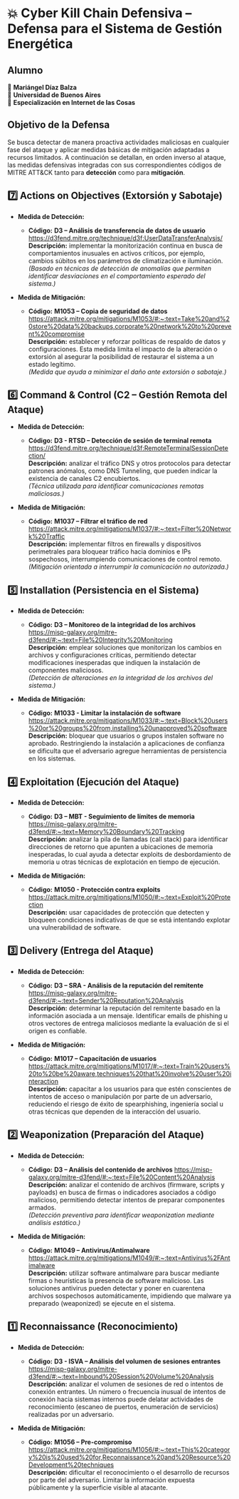 # 💥 Cyber Kill Chain Defensiva – Defensa para el Sistema de Gestión Energética

## Alumno

👤 **Mariángel Díaz Balza**<br>
🏫 **Universidad de Buenos Aires**<br>
📲 **Especialización en Internet de las Cosas**<br>


## Objetivo de la Defensa

Se busca detectar de manera proactiva actividades maliciosas en cualquier fase del ataque y aplicar medidas básicas de mitigación adaptadas a recursos limitados. A continuación se detallan, en orden inverso al ataque, las medidas defensivas integradas con sus correspondientes códigos de MITRE ATT&CK tanto para **detección** como para **mitigación**.



## 7️⃣ Actions on Objectives (Extorsión y Sabotaje)

- **Medida de Detección:**
  - **Código:** **D3 – Análisis de transferencia de datos de usuario**  https://d3fend.mitre.org/technique/d3f:UserDataTransferAnalysis/ <br>
    **Descripción:** implementar la monitorización continua en busca de comportamientos inusuales en activos críticos, por ejemplo, cambios súbitos en los parámetros de climatización e iluminación.  
    *(Basado en técnicas de detección de anomalías que permiten identificar desviaciones en el comportamiento esperado del sistema.)*

- **Medida de Mitigación:**
  - **Código:** **M1053 – Copia de seguridad de datos**  https://attack.mitre.org/mitigations/M1053/#:~:text=Take%20and%20store%20data%20backups,corporate%20network%20to%20prevent%20compromise <br>
    **Descripción:** establecer y reforzar políticas de respaldo de datos y configuraciones. Esta medida limita el impacto de la alteración o extorsión al asegurar la posibilidad de restaurar el sistema a un estado legítimo.  
    *(Medida que ayuda a minimizar el daño ante extorsión o sabotaje.)*



## 6️⃣ Command & Control (C2 – Gestión Remota del Ataque)

- **Medida de Detección:**
  - **Código:** **D3 - RTSD – Detección de sesión de terminal remota**  https://d3fend.mitre.org/technique/d3f:RemoteTerminalSessionDetection/ <br>
    **Descripción:** analizar el tráfico DNS y otros protocolos para detectar patrones anómalos, como DNS Tunneling, que pueden indicar la existencia de canales C2 encubiertos.  
    *(Técnica utilizada para identificar comunicaciones remotas maliciosas.)*

- **Medida de Mitigación:**
  - **Código:** **M1037 – Filtrar el tráfico de red**  https://attack.mitre.org/mitigations/M1037/#:~:text=Filter%20Network%20Traffic <br>
    **Descripción:** implementar filtros en firewalls y dispositivos perimetrales para bloquear tráfico hacia dominios e IPs sospechosos, interrumpiendo comunicaciones de control remoto.  
    *(Mitigación orientada a interrumpir la comunicación no autorizada.)*



## 5️⃣ Installation (Persistencia en el Sistema)

- **Medida de Detección:**
  - **Código:** **D3 – Monitoreo de la integridad de los archivos**  https://misp-galaxy.org/mitre-d3fend/#:~:text=File%20Integrity%20Monitoring <br>
    **Descripción:** emplear soluciones que monitorizan los cambios en archivos y configuraciones críticas, permitiendo detectar modificaciones inesperadas que indiquen la instalación de componentes maliciosos.  
    *(Detección de alteraciones en la integridad de los archivos del sistema.)*

- **Medida de Mitigación:**
  - **Código:** **M1033 - Limitar la instalación de software**  https://attack.mitre.org/mitigations/M1033/#:~:text=Block%20users%20or%20groups%20from,installing%20unapproved%20software <br>
    **Descripción:** bloquear que usuarios o grupos instalen software no aprobado. Restringiendo la instalación a aplicaciones de confianza se dificulta que el adversario agregue herramientas de persistencia en los sistemas.



## 4️⃣ Exploitation (Ejecución del Ataque)

- **Medida de Detección:**
  - **Código:** **D3 – MBT - Seguimiento de límites de memoria**  https://misp-galaxy.org/mitre-d3fend/#:~:text=Memory%20Boundary%20Tracking <br>
    **Descripción:** analizar la pila de llamadas (call stack) para identificar direcciones de retorno que apunten a ubicaciones de memoria inesperadas​, lo cual ayuda a detectar exploits de desbordamiento de memoria u otras técnicas de explotación en tiempo de ejecución.

- **Medida de Mitigación:**
  - **Código:** **M1050 - Protección contra exploits**  https://attack.mitre.org/mitigations/M1050/#:~:text=Exploit%20Protection <br>
    **Descripción:** usar capacidades de protección que detecten y bloqueen condiciones indicativas de que se está intentando explotar una vulnerabilidad de software​. 



## 3️⃣ Delivery (Entrega del Ataque)

- **Medida de Detección:**
  - **Código:** **D3 – SRA - Análisis de la reputación del remitente**  https://misp-galaxy.org/mitre-d3fend/#:~:text=Sender%20Reputation%20Analysis <br>
    **Descripción:** determinar la reputación del remitente basado en la información asociada a un mensaje. Identificar emails de phishing u otros vectores de entrega maliciosos mediante la evaluación de si el origen es confiable.

- **Medida de Mitigación:**
  - **Código:** **M1017 – Capacitación de usuarios**  https://attack.mitre.org/mitigations/M1017/#:~:text=Train%20users%20to%20be%20aware,techniques%20that%20involve%20user%20interaction <br>
    **Descripción:** capacitar a los usuarios para que estén conscientes de intentos de acceso o manipulación por parte de un adversario, reduciendo el riesgo de éxito de spearphishing, ingeniería social u otras técnicas que dependen de la interacción del usuario​.



## 2️⃣ Weaponization (Preparación del Ataque)

- **Medida de Detección:**
  - **Código:** **D3 – Análisis del contenido de archivos**  https://misp-galaxy.org/mitre-d3fend/#:~:text=File%20Content%20Analysis <br>
    **Descripción:** analizar el contenido de archivos (firmware, scripts y payloads) en busca de firmas o indicadores asociados a código malicioso, permitiendo detectar intentos de preparar componentes armados.  
    *(Detección preventiva para identificar weaponization mediante análisis estático.)*

- **Medida de Mitigación:**
  - **Código:** **M1049 – Antivirus/Antimalware**  https://attack.mitre.org/mitigations/M1049/#:~:text=Antivirus%2FAntimalware <br>
    **Descripción:** utilizar software antimalware para buscar mediante firmas o heurísticas la presencia de software malicioso. Las soluciones antivirus pueden detectar y poner en cuarentena archivos sospechosos automáticamente, impidiendo que malware ya preparado (weaponized) se ejecute en el sistema.



## 1️⃣ Reconnaissance (Reconocimiento)

- **Medida de Detección:**
  - **Código:** **D3 - ISVA – Análisis del volumen de sesiones entrantes**  https://misp-galaxy.org/mitre-d3fend/#:~:text=Inbound%20Session%20Volume%20Analysis <br>
    **Descripción:** analizar el volumen de sesiones de red o intentos de conexión entrantes. Un número o frecuencia inusual de intentos de conexión hacia sistemas internos puede delatar actividades de reconocimiento (escaneo de puertos, enumeración de servicios) realizadas por un adversario.

- **Medida de Mitigación:**
  - **Código:** **M1056 – Pre-compromiso**  https://attack.mitre.org/mitigations/M1056/#:~:text=This%20category%20is%20used%20for,Reconnaissance%20and%20Resource%20Development%20techniques <br>
    **Descripción:** dificultar el reconocimiento o el desarrollo de recursos por parte del adversario. Limitar la información expuesta públicamente y la superficie visible al atacante.